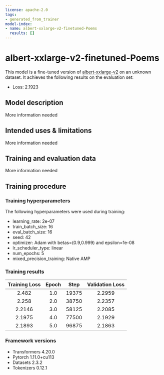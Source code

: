 ```yaml
---
license: apache-2.0
tags:
- generated_from_trainer
model-index:
- name: albert-xxlarge-v2-finetuned-Poems
  results: []
---
```


<!-- This model card has been generated automatically according to the information the Trainer had access to. You
should probably proofread and complete it, then remove this comment. -->

# albert-xxlarge-v2-finetuned-Poems

This model is a fine-tuned version of [albert-xxlarge-v2](https://huggingface.co/albert-xxlarge-v2) on an unknown dataset.
It achieves the following results on the evaluation set:
- Loss: 2.1923

## Model description

More information needed

## Intended uses & limitations

More information needed

## Training and evaluation data

More information needed

## Training procedure

### Training hyperparameters

The following hyperparameters were used during training:
- learning_rate: 2e-07
- train_batch_size: 16
- eval_batch_size: 16
- seed: 42
- optimizer: Adam with betas=(0.9,0.999) and epsilon=1e-08
- lr_scheduler_type: linear
- num_epochs: 5
- mixed_precision_training: Native AMP

### Training results

| Training Loss | Epoch | Step  | Validation Loss |
|:-------------:|:-----:|:-----:|:---------------:|
| 2.482         | 1.0   | 19375 | 2.2959          |
| 2.258         | 2.0   | 38750 | 2.2357          |
| 2.2146        | 3.0   | 58125 | 2.2085          |
| 2.1975        | 4.0   | 77500 | 2.1929          |
| 2.1893        | 5.0   | 96875 | 2.1863          |


### Framework versions

- Transformers 4.20.0
- Pytorch 1.11.0+cu113
- Datasets 2.3.2
- Tokenizers 0.12.1
